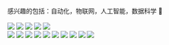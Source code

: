 感兴趣的包括：自动化，物联网，人工智能，数据科学 🥕
<br>
<br>
<img src="https://img.shields.io/badge/-OpenCV-EE4C2C?style=flat-square&logo=OpenCV&logoColor=white"/>
<img src="https://img.shields.io/badge/-PyTorch-EE4C2C?style=flat-square&logo=PyTorch&logoColor=white"/>
<img src="https://img.shields.io/badge/-Onnx-150458?style=flat-square&logo=Onnx&logoColor=white"/>
<img src="https://img.shields.io/badge/-Tensorrt-150458?style=flat-square&logo=TensorRT&logoColor=white"/>
<img src="https://img.shields.io/badge/-TensorFlow-EE4C2C?style=flat-square&logo=TensorFlow&logoColor=white"/>
<br>
<img src="https://img.shields.io/badge/-SolidWorks-E34F26?style=flat-square&logo=SolidWorks&logoColor=white"/>
<img src="https://img.shields.io/badge/-Altium-3776AB?style=flat-square&logo=Altium&logoColor=white"/>
<img src="https://img.shields.io/badge/-Qt-1572B6?style=flat-square&logo=&logoColor=white"/>
<img src="https://img.shields.io/badge/-Uniapp-00599C?style=flat-Uniapp&logo=Uniapp%2B%2B&logoColor=white"/>
<img src="https://img.shields.io/badge/-Vue-42B883?style=flat-Vue&logo=Vue-dot-js&logoColor=white"/>
<img src="https://img.shields.io/badge/-FastAPI-42B883?style=flat-square&logo=&logoColor=white"/>
<img src="https://img.shields.io/badge/-Gin-42B883?style=flat-square&logo=&logoColor=white"/>
<img src="https://img.shields.io/badge/-Docker-4297FF?style=flat-square&logo=&logoColor=white"/>
<img src="https://img.shields.io/badge/-Linux-5A77C4?style=flat-square&logo=&logoColor=white"/>
<img src="https://img.shields.io/badge/-C4D-F7DF1E?style=flat-square&logo=C4D&logoColor=black"/>
<br>
<!-- ?style 前边是颜色 -->
<!-- <img src="https://img.shields.io/badge/-C++-3776AB?style=flat-square&logo=CPP&logoColor=white"/>
<img src="https://img.shields.io/badge/-Python-3776AB?style=flat-square&logo=&logoColor=white"/> -->

